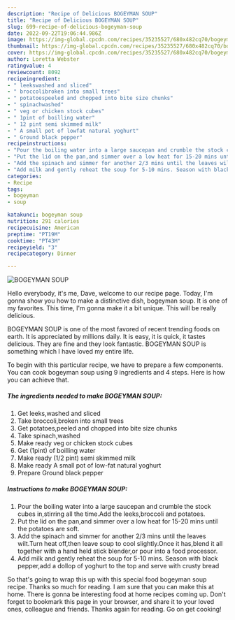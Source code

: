```yaml
---
description: "Recipe of Delicious BOGEYMAN SOUP"
title: "Recipe of Delicious BOGEYMAN SOUP"
slug: 699-recipe-of-delicious-bogeyman-soup
date: 2022-09-22T19:06:44.986Z
image: https://img-global.cpcdn.com/recipes/35235527/680x482cq70/bogeyman-soup-recipe-main-photo.jpg
thumbnail: https://img-global.cpcdn.com/recipes/35235527/680x482cq70/bogeyman-soup-recipe-main-photo.jpg
cover: https://img-global.cpcdn.com/recipes/35235527/680x482cq70/bogeyman-soup-recipe-main-photo.jpg
author: Loretta Webster
ratingvalue: 4
reviewcount: 8092
recipeingredient:
- " leekswashed and sliced"
- " broccolibroken into small trees"
- " potatoespeeled and chopped into bite size chunks"
- " spinachwashed"
- " veg or chicken stock cubes"
- " 1pint of boilling water"
- " 12 pint semi skimmed milk"
- " A small pot of lowfat natural yoghurt"
- " Ground black pepper"
recipeinstructions:
- "Pour the boiling water into a large saucepan and crumble the stock cubes in,stirring all the time.Add the leeks,broccoli and potatoes."
- "Put the lid on the pan,and simmer over a low heat for 15-20 mins until the potatoes are soft."
- "Add the spinach and simmer for another 2/3 mins until the leaves wilt.Turn heat off,then leave soup to cool slightly.Once it has,blend it all together with a hand held stick blender,or pour into a food processor."
- "Add milk and gently reheat the soup for 5-10 mins. Season with black pepper,add a dollop of yoghurt to the top and serve with crusty bread"
categories:
- Recipe
tags:
- bogeyman
- soup

katakunci: bogeyman soup 
nutrition: 291 calories
recipecuisine: American
preptime: "PT19M"
cooktime: "PT43M"
recipeyield: "3"
recipecategory: Dinner

---
```



![BOGEYMAN SOUP](https://img-global.cpcdn.com/recipes/35235527/680x482cq70/bogeyman-soup-recipe-main-photo.jpg)

Hello everybody, it's me, Dave, welcome to our recipe page. Today, I'm gonna show you how to make a distinctive dish, bogeyman soup. It is one of my favorites. This time, I'm gonna make it a bit unique. This will be really delicious.

BOGEYMAN SOUP is one of the most favored of recent trending foods on earth. It is appreciated by millions daily. It is easy, it is quick, it tastes delicious. They are fine and they look fantastic. BOGEYMAN SOUP is something which I have loved my entire life.




To begin with this particular recipe, we have to prepare a few components. You can cook bogeyman soup using 9 ingredients and 4 steps. Here is how you can achieve that.

<!--inarticleads1-->

##### The ingredients needed to make BOGEYMAN SOUP:

1. Get  leeks,washed and sliced
1. Take  broccoli,broken into small trees
1. Get  potatoes,peeled and chopped into bite size chunks
1. Take  spinach,washed
1. Make ready  veg or chicken stock cubes
1. Get  (1pint) of boilling water
1. Make ready  (1/2 pint) semi skimmed milk
1. Make ready  A small pot of low-fat natural yoghurt
1. Prepare  Ground black pepper




<!--inarticleads2-->

##### Instructions to make BOGEYMAN SOUP:

1. Pour the boiling water into a large saucepan and crumble the stock cubes in,stirring all the time.Add the leeks,broccoli and potatoes.
1. Put the lid on the pan,and simmer over a low heat for 15-20 mins until the potatoes are soft.
1. Add the spinach and simmer for another 2/3 mins until the leaves wilt.Turn heat off,then leave soup to cool slightly.Once it has,blend it all together with a hand held stick blender,or pour into a food processor.
1. Add milk and gently reheat the soup for 5-10 mins. Season with black pepper,add a dollop of yoghurt to the top and serve with crusty bread




So that's going to wrap this up with this special food bogeyman soup recipe. Thanks so much for reading. I am sure that you can make this at home. There is gonna be interesting food at home recipes coming up. Don't forget to bookmark this page in your browser, and share it to your loved ones, colleague and friends. Thanks again for reading. Go on get cooking!
